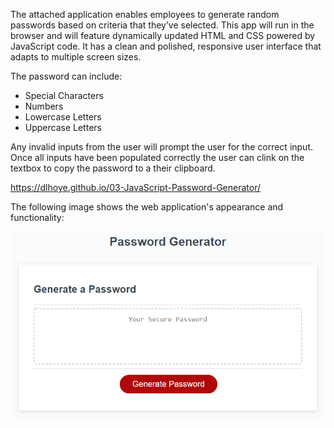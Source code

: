 The attached application enables employees to generate random passwords based on criteria that they’ve selected. This app will run in the browser and will feature dynamically updated HTML and CSS powered by JavaScript code. It has a clean and polished, responsive user interface that adapts to multiple screen sizes.

The password can include:
 - Special Characters
 - Numbers
 - Lowercase Letters
 - Uppercase Letters

 Any invalid inputs from the user will prompt the user for the correct input. Once all inputs have been populated correctly the user can clink on the textbox to copy the password to a their clipboard.

https://dlhoye.github.io/03-JavaScript-Password-Generator/

The following image shows the web application's appearance and functionality:

<img src="./assets/images/03-javascript-homework-demo.png">
